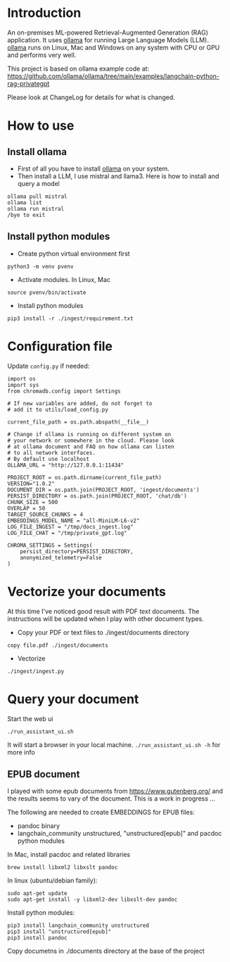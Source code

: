 # Introduction

An on-premises ML-powered Retrieval-Augmented Generation (RAG) application. It uses [ollama](https://ollama.com) for running Large Language Models (LLM). [ollama](https://ollama.com) runs on Linux, Mac and Windows on any system with CPU or GPU and performs very well.

This project is based on ollama example code at:
https://github.com/ollama/ollama/tree/main/examples/langchain-python-rag-privategpt

Please look at ChangeLog for details for what is changed.

# How to use

## Install ollama

- First of all you have to install [ollama](https://ollama.com) on your system.
- Then install a LLM, I use mistral and llama3. Here is how to install and query a model

```
ollama pull mistral
ollama list
ollama run mistral
/bye to exit
```

## Install python modules 

- Create python virtual environment first

```
python3 -m venv pvenv
```

- Activate modules. In Linux, Mac

```
source pvenv/bin/activate
```

- Install python modules

```
pip3 install -r ./ingest/requirement.txt
```

# Configuration file

Update `config.py` if needed:

```
import os
import sys
from chromadb.config import Settings

# If new variables are added, do not forget to
# add it to utils/load_config.py

current_file_path = os.path.abspath(__file__)

# Change if ollama is running on different system on
# your network or somewhere in the cloud. Please look
# at ollama document and FAQ on how ollama can listen
# to all network interfaces.
# By default use localhost
OLLAMA_URL = "http://127.0.0.1:11434"

PROJECT_ROOT = os.path.dirname(current_file_path)
VERSION="1.0.2"
DOCUMENT_DIR = os.path.join(PROJECT_ROOT, 'ingest/documents')
PERSIST_DIRECTORY = os.path.join(PROJECT_ROOT, 'chat/db')
CHUNK_SIZE = 500
OVERLAP = 50
TARGET_SOURCE_CHUNKS = 4
EMBEDDINGS_MODEL_NAME = "all-MiniLM-L6-v2"
LOG_FILE_INGEST = "/tmp/docs_ingest.log"
LOG_FILE_CHAT = "/tmp/private_gpt.log"

CHROMA_SETTINGS = Settings(
    persist_directory=PERSIST_DIRECTORY,
    anonymized_telemetry=False
)
```

# Vectorize your documents

At this time I've noticed good result with PDF _text_ documents. The instructions will be updated when I play with other document types.

- Copy your PDF or text files to ./ingest/documents directory

```
copy file.pdf ./ingest/documents
```

- Vectorize

```
./ingest/ingest.py
```

# Query your document

Start the web ui

```
./run_assistant_ui.sh
```

It will start a browser in your local machine. `./run_assistant_ui.sh -h` for more info

## EPUB document

I played with some epub documents from https://www.gutenberg.org/ and the results seems to vary of the document. This is a work in progress ...

The following are needed to create EMBEDDINGS for EPUB files:

- pandoc binary
- langchain_community unstructured, "unstructured[epub]" and pacdoc python
  modules

In Mac, install pacdoc and related libraries

```
brew install libxml2 libxslt pandoc
```

In linux (ubuntu/debian family):

```
sudo apt-get update
sudo apt-get install -y libxml2-dev libxslt-dev pandoc
```

Install python modules:

```
pip3 install langchain_community unstructured
pip3 install "unstructured[epub]"
pip3 install pandoc
```

Copy documetns in ./documents directory at the base of the project
